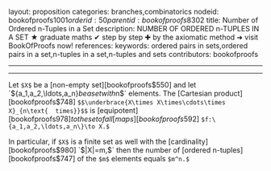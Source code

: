 layout: proposition
categories: branches,combinatorics
nodeid: bookofproofs$1001
orderid: 50
parentid: bookofproofs$8302
title: Number of Ordered n-Tuples in a Set
description: NUMBER OF ORDERED n-TUPLES IN A SET ★ graduate maths ✔ step by step ✚ by the axiomatic method ➜ visit BookOfProofs now!
references: 
keywords: ordered pairs in sets,ordered pairs in a set,n-tuples in a set,n-tuples and sets
contributors: bookofproofs

---


---

Let `$X$` be a [non-empty set][bookofproofs$550] and let `$\{a_1,a_2,\ldots,a_n\}$` be a set with `$n$` elements. The [Cartesian product][bookofproofs$748] `$$\underbrace{X\times X\times\cdots\times X}_{n\text{ 
 times}}$$` is [equipotent][bookofproofs$978] to the set of all  [maps][bookofproofs$592] `$f:\{a_1,a_2,\ldots,a_n\}\to X.$`

In particular, if `$X$` is a finite set as well with the [cardinality][bookofproofs$980] `$|X|=m,$` then the number of [ordered n-tuples][bookofproofs$747] of the `$m$` elements equals `$m^n.$`
